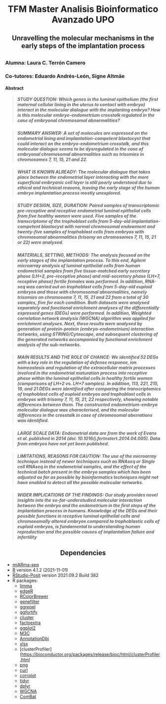 <h1 align="center"> TFM Master Analisis Bioinformatico Avanzado UPO</h1>

<h2 align="center"> Unravelling the molecular mechanisms in the early steps of the implantation process<h6 align="justify">

### Alumna: Laura C. Terrón Camero

### Co-tutores: Eduardo Andrés-León, Signe Altmäe

#### Abstract ####

> ##### STUDY QUESTION: Which genes in the luminal epithelium (the first maternal cellular lining in the uterus to contact with embryo) interact in the molecular dialogue with the implanting embryo? How is this molecular embryo-endometrium crosstalk regulated in the case of embryonal chromosomal abnormalities?

> ##### SUMMARY ANSWER: A set of molecules are expressed on the endometrial lining and implantation-competent blastocyst that could interact on the embryo-endometrium crosstalk, and this molecular dialogue seems to be dysregulated in the case of embryonal chromosomal abnormalities such as trisomies in chromosomes 7, 11, 15, 21 and 22.

> ##### WHAT IS KNOWN ALREADY: The molecular dialogue that takes place between the endometrial layer interacting with the more superficial embryonic cell layer is still poorly understood due to ethical and technical reasons, leaving the early stage of the human embryo implantation process mostly unexplored.

> ##### STUDY DESIGN, SIZE, DURATION: Paired samples of transcriptomic pre-receptive and receptive endometrial luminal epithelial cells from five healthy women were used. Five samples of the transcriptome of the trophoblast cells from 5-day-old implantation-competent blastocyst with normal chromosomal endowment and twenty-five samples of trophoblast cells from embryos with chromosomal abnormalities (trisomy on chromosomes 7, 11, 15, 21 or 22) were analysed.

> ##### MATERIALS, SETTING, METHODS: The analysis focused on the early stages of the implantation process. To this end, Agilent microarray analysis of luminal epithelial cells from human endometrial samples from five tissue-matched early secretory phase (LH+2, pre-receptive phase) and mid-secretory phase (LH+7, receptive phase) fertile females was performed. In addition, RNA-seq was carried out on trophoblast cells from 5-day-old euploid embryos and those with chromosomal abnormalities, namely trisomies on chromosome 7, 11, 15, 21 and 22 from a total of 30 samples, five for each condition. Both datasets were analysed separately and functional enrichment analyses of the differentially expressed genes (DEGs) were performed. In addition, Weighted correlation network analysis (WGCNA) algorithm was applied for enrichment analyses. Next, these results were analysed by generation of protein-protein (embryo-endometrium) interaction networks, using STRING/Cytoscape, and subsequent clustering of the generated networks accompanied by functional enrichment analysis of the sub-networks.

> ##### MAIN RESULTS AND THE ROLE OF CHANCE: We identified 52 DEGs with a key role in the regulation of defense response, ion homeostasis and regulation of the extracellular matrix processes involved in the endometrial maturation process into receptive phase within the luminal epithelial cells in healthy fertile women (comparisons of LH+2 vs. LH+7 samples). In addition, 113, 221, 215, 19, and 21 DEGs were identified after comparing the transcriptomics of trophoblast cells of euploid embryos and trophoblast cells in embryos with trisomy 7, 11, 15, 21, 22 respectively, showing notable differences between them. The constructed endometrium-embryo molecular dialogue was characterised, and the molecular differences in the crosstalk in case of chromosomal aberrations was identified.

> ##### LARGE SCALE DATA: Endometrial data are from the work of Evans et al. published in 2014 (doi: 10.1016/j.fertnstert.2014.04.005). Data from embryos have not yet been published.

> ##### LIMITATIONS, REASONS FOR CAUTION: The use of the microarray technique instead of newer techniques such as RNAseq or Single cell RNAseq in the endometrial samples, and the effect of the technical batch present in the embryo samples which has been adjusted as far as possible by bioinformatics techniques might not have enabled to detect all the possible molecular networks.

> #####  WIDER IMPLICATIONS OF THE FINDINGS: Our study provides novel insights into the so-far-understudied molecular interaction between the embryo and the endometrium in the first steps of the implantation process in humans. Knowledge of the DEGs and their possible functions in receptive luminal epithelial cells and chromosomally altered embryos compared to trophoblastic cells of euploid embryos, is fundamental to understanding human reproduction and the possible causes of implantation failure and infertility

<h2 align="center"> Dependencies </h2>
    
* [miARma-seq](https://github.com/eandresleon/miARma-seq)
* [R](https://www.r-project.org/) version 4.1.2 (2021-11-01)
* [RStudio-Posit](https://posit.co/) version 2021.09.2 Build 382
* R packages:
  * [limma](https://bioconductor.org/packages/release/bioc/html/limma.html)
  * [edgeR](https://bioconductor.org/packages/release/bioc/html/edgeR.html)
  * [RColorBrewer](https://cran.r-project.org/web/packages/RColorBrewer/index.html)
  * [genefilter](https://bioconductor.org/packages/release/bioc/html/genefilter.html)
  * [ggrepel](https://cran.r-project.org/web/packages/ggrepel/vignettes/ggrepel.html)
  * [ggfortify](https://cran.r-project.org/web/packages/ggfortify/index.html)
  * [cluster](https://cran.r-project.org/web/packages/cluster/index.html)
  * [factoextra](https://cran.r-project.org/web/packages/factoextra/index.html)
  * [ggplot2](https://ggplot2.tidyverse.org/)
  * [M3C](https://www.bioconductor.org/packages/release/bioc/html/M3C.html)
  * [AnnotationDbi](https://bioconductor.org/packages/release/bioc/html/AnnotationDbi.html)
  * [xlsx](https://cran.r-project.org/web/packages/xlsx/index.html)
  * [clusterProfiler](https://bioconductor.org/packages/release/bioc/html/clusterProfiler.html
  * [png](https://cran.r-project.org/web/packages/png/index.html)
  * [curl](https://cran.r-project.org/web/packages/curl/vignettes/intro.html)
  * [corrplot](https://cran.r-project.org/web/packages/corrplot/vignettes/corrplot-intro.html)
  * [tidyr](https://tidyr.tidyverse.org/)
  * [dplyr](https://www.r-project.org/nosvn/pandoc/dplyr.html)
  * [WGCNA](https://horvath.genetics.ucla.edu/html/CoexpressionNetwork/Rpackages/WGCNA/)
  * [ComBat](https://rdrr.io/bioc/sva/man/ComBat.html)
  
  
  
  
  
  


